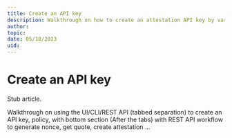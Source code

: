 ```yaml
---
title: Create an API key
description: Walkthrough on how to create an attestation API key by various methods.
author:
topic: 
date: 05/18/2023
uid: 
---
```


# Create an API key

Stub article.

Walkthrough on using the UI/CLI/REST API (tabbed separation) to create an API key, policy, with bottom section (After the tabs) with REST API workflow to generate nonce, get quote, create attestation ...